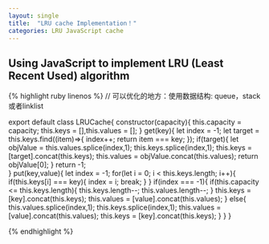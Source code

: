 ```yaml
---
layout: single
title:  "LRU cache Implementation！"
categories: LRU JavaScript cache
---
```

## Using JavaScript to implement LRU (Least Recent Used) algorithm


{% highlight ruby linenos %}
// 可以优化的地方：使用数据结构: queue，stack或者linklist

export default class LRUCache{
    constructor(capacity){
        this.capacity = capacity;
        this.keys = [],this.values = [];
    }
    get(key){
        let index = -1;
        let target = this.keys.find((item)=>{
            index++;
            return item === key;
        });
        if(target){
            let objValue = this.values.splice(index,1);
            this.keys.splice(index,1);
            this.keys = [target].concat(this.keys);
            this.values = objValue.concat(this.values);
            return objValue[0];
        }
        return -1;    
    }
    put(key,value){
        let index = -1;
        for(let i = 0; i < this.keys.length; i++){
            if(this.keys[i] === key){
                index = i;
                break;
            }
        }
        if(index === -1){
            if(this.capacity <= this.keys.length){
                this.keys.length--;
                this.values.length--;
            }
            this.keys = [key].concat(this.keys);
            this.values = [value].concat(this.values);
        }
        else{
            this.values.splice(index,1);
            this.keys.splice(index,1);
            this.values = [value].concat(this.values);
            this.keys = [key].concat(this.keys);
        }
    }
}

{% endhighlight %}